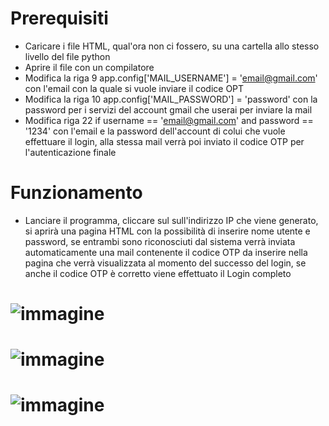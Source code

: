 # Prerequisiti
 - Caricare i file HTML, qual'ora non ci fossero, su una cartella allo stesso livello del file python
 - Aprire il file con un compilatore
 - Modifica la riga 9        app.config['MAIL_USERNAME'] = 'email@gmail.com'        con l'email con la quale si vuole inviare il codice OPT
 - Modifica la riga 10       app.config['MAIL_PASSWORD'] = 'password'        con la password per i servizi del account gmail che userai per inviare la mail
 - Modifica riga 22        if username == 'email@gmail.com' and password == '1234'      con l'email e la password dell'account di colui che vuole effettuare il login, alla stessa mail verrà poi inviato il codice OTP per l'autenticazione finale
# Funzionamento
 - Lanciare il programma, cliccare sul sull'indirizzo IP che viene generato, si aprirà una pagina HTML con la possibilità di inserire nome utente e password, se entrambi sono riconosciuti dal sistema verrà inviata automaticamente una mail contenente il codice OTP da inserire nella pagina che verrà visualizzata al momento del successo del login, se anche il codice OTP è corretto viene effettuato il Login completo

# ![immagine](https://github.com/carlobarraco/reposiroty/assets/137286869/6afcc337-c10c-4240-a1f2-3860836f964b)
# ![immagine](https://github.com/carlobarraco/reposiroty/assets/137286869/e63fdfef-3440-456b-b028-ebdd5fb31bdd)
# ![immagine](https://github.com/carlobarraco/reposiroty/assets/137286869/c03627fc-74f3-40b3-81a2-9fa842213917)

